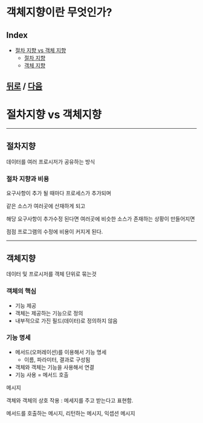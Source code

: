 # 객체지향이란 무엇인가?
## Index
* [절차 지향 vs 객체 지향](#절차지향-vs-객체지향)
  * [절차 지향](##절차지향)
  * [객체 지향](##객체지향)


 
[뒤로](README.md) / [다음](02_Polymorphism.md)
----


# 절차지향 vs 객체지향 

---
## 절차지향

데이터를 여러 프로시저가 공유하는 방식 

### 절차 지향과 비용

요구사항이 추가 될 때마다 프로세스가 추가되며

같은 소스가 여러곳에 산재하게 되고 

해당 요구사항이 추가수정 된다면 여러곳에 비슷한 소스가 존재하는 상황이 만들어지면

점점 프로그램의 수정에 비용이 커지게 된다.

---
## 객체지향

데이터 및 프로시저를 객체 단위로 묶는것

### 객체의 핵심

- 기능 제공
- 객체는 제공하는 기능으로 정의
- 내부적으로 가진 필드(데이터)로 정의하지 않음

### 기능 명세

- 메서드(오퍼레이션)를 이용해서 기능 명세
    - 이름, 파라미터, 결과로 구성됨
- 객체와 객체는 기능을 사용해서 연결
- 기능 사용 = 메서드 호출

메시지

객체와 객체의 상호 작용 : 메세지를 주고 받는다고 표현함.

메서드를 호출하는 메시지, 리턴하는 메시지, 익셉션 메시지
